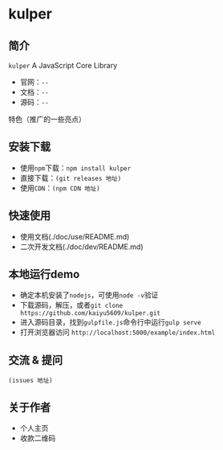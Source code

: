 # kulper


## 简介

`kulper` A JavaScript Core Library
- 官网：`--`
- 文档：`--`
- 源码：`--`

特色（推广的一些亮点）

## 安装下载

- 使用`npm`下载：`npm install kulper`
- 直接下载：`(git releases 地址)`
- 使用`CDN`：`(npm CDN 地址)`

## 快速使用

- 使用文档(./doc/use/README.md)
- 二次开发文档(./doc/dev/README.md)

## 本地运行demo
- 确定本机安装了`nodejs`，可使用`node -v`验证
- 下载源码，解压，或者`git clone https://github.com/kaiyu5609/kulper.git`
- 进入源码目录，找到`gulpfile.js`命令行中运行`gulp serve`
- 打开浏览器访问 `http://localhost:5000/example/index.html`

## 交流 & 提问
`(issues 地址)`

## 关于作者

- 个人主页
- 收款二维码


